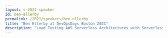 ```yaml
---
layout: s-2021-speaker
id: ben-ellerby
permalink: /2021/speakers/ben-ellerby
title: "Ben Ellerby at DevOpsDays Boston 2021"
description: "Load Testing AWS Serverless Architectures with Serverless"
---
```

    
